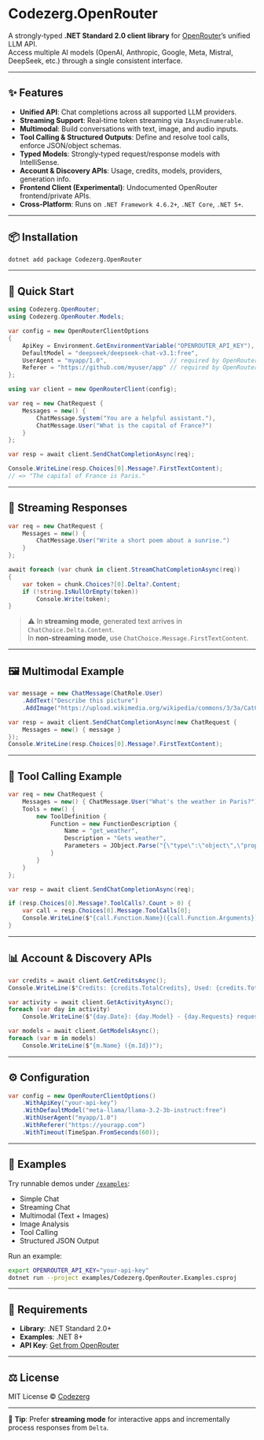# Codezerg.OpenRouter

A strongly‑typed **.NET Standard 2.0 client library** for [OpenRouter](https://openrouter.ai)’s unified LLM API.  
Access multiple AI models (OpenAI, Anthropic, Google, Meta, Mistral, DeepSeek, etc.) through a single consistent interface.

---

## ✨ Features

- **Unified API**: Chat completions across all supported LLM providers.
- **Streaming Support**: Real‑time token streaming via `IAsyncEnumerable`.
- **Multimodal**: Build conversations with text, image, and audio inputs.
- **Tool Calling & Structured Outputs**: Define and resolve tool calls, enforce JSON/object schemas.
- **Typed Models**: Strongly‑typed request/response models with IntelliSense.
- **Account & Discovery APIs**: Usage, credits, models, providers, generation info.
- **Frontend Client (Experimental)**: Undocumented OpenRouter frontend/private APIs.
- **Cross‑Platform**: Runs on `.NET Framework 4.6.2+`, `.NET Core`, `.NET 5+`.

---

## 📦 Installation

```bash
dotnet add package Codezerg.OpenRouter
```

---

## 🚀 Quick Start

```csharp
using Codezerg.OpenRouter;
using Codezerg.OpenRouter.Models;

var config = new OpenRouterClientOptions
{
    ApiKey = Environment.GetEnvironmentVariable("OPENROUTER_API_KEY"),
    DefaultModel = "deepseek/deepseek-chat-v3.1:free",
    UserAgent = "myapp/1.0",                  // required by OpenRouter
    Referer = "https://github.com/myuser/app" // required by OpenRouter
};

using var client = new OpenRouterClient(config);

var req = new ChatRequest {
    Messages = new() {
        ChatMessage.System("You are a helpful assistant."),
        ChatMessage.User("What is the capital of France?")
    }
};

var resp = await client.SendChatCompletionAsync(req);

Console.WriteLine(resp.Choices[0].Message?.FirstTextContent);
// => "The capital of France is Paris."
```

---

## 📡 Streaming Responses

```csharp
var req = new ChatRequest {
    Messages = new() {
        ChatMessage.User("Write a short poem about a sunrise.")
    }
};

await foreach (var chunk in client.StreamChatCompletionAsync(req))
{
    var token = chunk.Choices?[0].Delta?.Content;
    if (!string.IsNullOrEmpty(token))
        Console.Write(token);
}
```

> ⚠️ In **streaming mode**, generated text arrives in   
> `ChatChoice.Delta.Content`.  
> In **non‑streaming mode**, use `ChatChoice.Message.FirstTextContent`.

---

## 🖼 Multimodal Example

```csharp
var message = new ChatMessage(ChatRole.User)
    .AddText("Describe this picture")
    .AddImage("https://upload.wikimedia.org/wikipedia/commons/3/3a/Cat03.jpg");

var resp = await client.SendChatCompletionAsync(new ChatRequest {
    Messages = new() { message }
});
Console.WriteLine(resp.Choices[0].Message?.FirstTextContent);
```

---

## 🔧 Tool Calling Example

```csharp
var req = new ChatRequest {
    Messages = new() { ChatMessage.User("What's the weather in Paris?") },
    Tools = new() {
        new ToolDefinition {
            Function = new FunctionDescription {
                Name = "get_weather",
                Description = "Gets weather",
                Parameters = JObject.Parse("{\"type\":\"object\",\"properties\":{\"city\":{\"type\":\"string\"}}}")
            }
        }
    }
};

var resp = await client.SendChatCompletionAsync(req);

if (resp.Choices[0].Message?.ToolCalls?.Count > 0) {
    var call = resp.Choices[0].Message.ToolCalls[0];
    Console.WriteLine($"{call.Function.Name}({call.Function.Arguments})");
}
```

---

## 📊 Account & Discovery APIs

```csharp
var credits = await client.GetCreditsAsync();
Console.WriteLine($"Credits: {credits.TotalCredits}, Used: {credits.TotalUsage}");

var activity = await client.GetActivityAsync();
foreach (var day in activity)
    Console.WriteLine($"{day.Date}: {day.Model} - {day.Requests} requests");

var models = await client.GetModelsAsync();
foreach (var m in models)
    Console.WriteLine($"{m.Name} ({m.Id})");
```

---

## ⚙️ Configuration

```csharp
var config = new OpenRouterClientOptions()
    .WithApiKey("your-api-key")
    .WithDefaultModel("meta-llama/llama-3.2-3b-instruct:free")
    .WithUserAgent("myapp/1.0")
    .WithReferer("https://yourapp.com")
    .WithTimeout(TimeSpan.FromSeconds(60));
```

---

## 🧪 Examples

Try runnable demos under [`/examples`](./examples):

- Simple Chat
- Streaming Chat
- Multimodal (Text + Images)
- Image Analysis
- Tool Calling
- Structured JSON Output

Run an example:

```bash
export OPENROUTER_API_KEY="your-api-key"
dotnet run --project examples/Codezerg.OpenRouter.Examples.csproj
```

---

## 📝 Requirements

- **Library**: .NET Standard 2.0+  
- **Examples**: .NET 8+  
- **API Key**: [Get from OpenRouter](https://openrouter.ai/keys)

---

## ⚖️ License

MIT License © [Codezerg](https://github.com/codezerg)

---

📌 **Tip**: Prefer **streaming mode** for interactive apps and incrementally process responses from `Delta`.